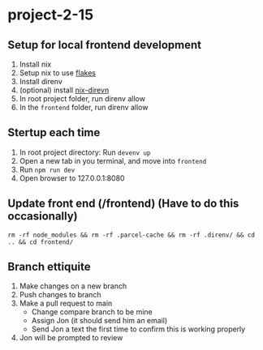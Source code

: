 # project-2-15

## Setup for local frontend development
1. Install nix
2. Setup nix to use [flakes](https://nixos.wiki/wiki/Flakes)
3. Install direnv
4. (optional) install [nix-direvn](https://github.com/nix-community/nix-direnv)
5. In root project folder, run direnv allow
6. In the `frontend` folder, run direnv allow

## Stertup each time

1. In root project directory: Run `devenv up`
2. Open a new tab in you terminal, and move into `frontend`
3. Run `npm run dev`
4. Open browser to 127.0.0.1:8080

## Update front end (/frontend) (Have to do this occasionally)
`rm -rf node_modules && rm -rf .parcel-cache && rm -rf .direnv/ && cd .. && cd frontend/`

## Branch ettiquite
1. Make changes on a new branch
2. Push changes to branch
3. Make a pull request to main
    - Change compare branch to be mine
    - Assign Jon (it should send him an email)
    - Send Jon a text the first time to confirm this is working properly
4. Jon will be prompted to review